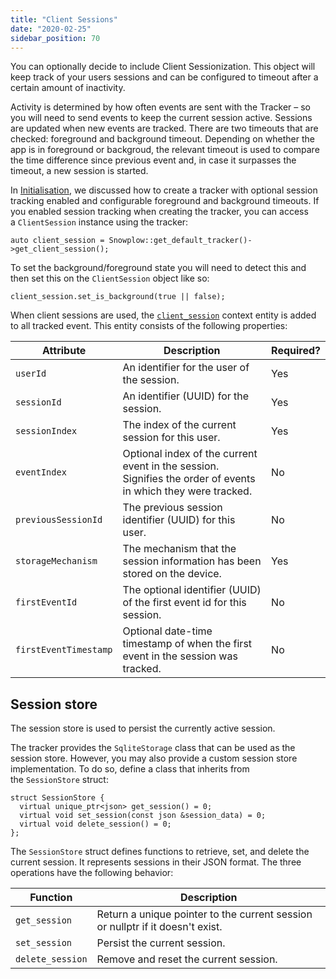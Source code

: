 ```yaml
---
title: "Client Sessions"
date: "2020-02-25"
sidebar_position: 70
---
```


You can optionally decide to include Client Sessionization. This object will keep track of your users sessions and can be configured to timeout after a certain amount of inactivity.

Activity is determined by how often events are sent with the Tracker – so you will need to send events to keep the current session active. Sessions are updated when new events are tracked. There are two timeouts that are checked: foreground and background timeout. Depending on whether the app is in foreground or backgroud, the relevant timeout is used to compare the time difference since previous event and, in case it surpasses the timeout, a new session is started.

In [Initialisation](/docs/collecting-data/collecting-from-own-applications/c-tracker/initialisation/), we discussed how to create a tracker with optional session tracking enabled and configurable foreground and background timeouts. If you enabled session tracking when creating the tracker, you can access a `ClientSession` instance using the tracker:

```
auto client_session = Snowplow::get_default_tracker()->get_client_session();
```

To set the background/foreground state you will need to detect this and then set this on the `ClientSession` object like so:

```
client_session.set_is_background(true || false);
```

When client sessions are used, the [`client_session`](http://iglucentral.com/schemas/com.snowplowanalytics.snowplow/client_session/jsonschema/1-0-2) context entity is added to all tracked event. This entity consists of the following properties:

| Attribute | Description | Required? |
| --- | --- | --- |
| `userId` | An identifier for the user of the session. | Yes |
| `sessionId` | An identifier (UUID) for the session. | Yes |
| `sessionIndex` | The index of the current session for this user. | Yes |
| `eventIndex` | Optional index of the current event in the session. Signifies the order of events in which they were tracked. | No |
| `previousSessionId` | The previous session identifier (UUID) for this user. | No |
| `storageMechanism` | The mechanism that the session information has been stored on the device. | Yes |
| `firstEventId` | The optional identifier (UUID) of the first event id for this session. | No |
| `firstEventTimestamp` | Optional date-time timestamp of when the first event in the session was tracked. | No |

## Session store

The session store is used to persist the currently active session.

The tracker provides the `SqliteStorage` class that can be used as the session store. However, you may also provide a custom session store implementation. To do so, define a class that inherits from the `SessionStore` struct:

```
struct SessionStore {
  virtual unique_ptr<json> get_session() = 0;
  virtual void set_session(const json &session_data) = 0;
  virtual void delete_session() = 0;
};
```

The `SessionStore` struct defines functions to retrieve, set, and delete the current session. It represents sessions in their JSON format. The three operations have the following behavior:

| Function | Description |
| --- | --- |
| `get_session` | Return a unique pointer to the current session or nullptr if it doesn't exist. |
| `set_session` | Persist the current session. |
| `delete_session` | Remove and reset the current session. |
